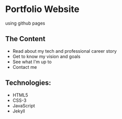 # Portfolio Website 
using github pages

## The Content
- Read about my tech and professional career story
- Get to know my vision and goals
- See what I'm up to
- Contact me

## Technologies:
- HTML5
- CSS-3
- JavaScript
- Jekyll
